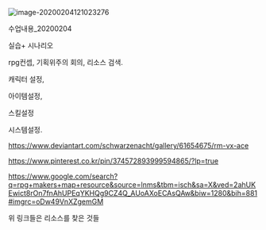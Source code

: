 ![image-20200204121023276](C:\Users\student\AppData\Roaming\Typora\typora-user-images\image-20200204121023276.png)

수업내용_20200204

실습+ 시나리오

rpg컨셉, 기획위주의 회의, 리소스 검색.

캐릭터 설정, 

아이템설정,

스킬설정

시스템설정.

https://www.deviantart.com/schwarzenacht/gallery/61654675/rm-vx-ace



https://www.pinterest.co.kr/pin/374572893999594865/?lp=true



https://www.google.com/search?q=rpg+makers+map+resource&source=lnms&tbm=isch&sa=X&ved=2ahUKEwict8rOn7fnAhUPEqYKHQg9CZ4Q_AUoAXoECAsQAw&biw=1280&bih=881#imgrc=oDw49VnXZgemGM



위 링크들은 리소스를 찾은 것들